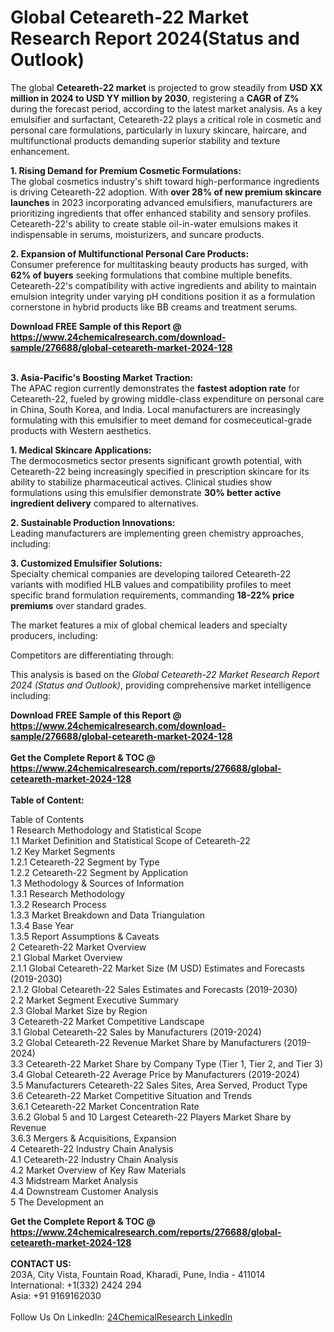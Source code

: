<h1>Global Ceteareth-22 Market Research Report 2024(Status and Outlook)</h1><p>The global <strong>Ceteareth-22 market</strong> is projected to grow steadily from <strong>USD XX million in 2024 to USD YY million by 2030</strong>, registering a <strong>CAGR of Z%</strong> during the forecast period, according to the latest market analysis. As a key emulsifier and surfactant, Ceteareth-22 plays a critical role in cosmetic and personal care formulations, particularly in luxury skincare, haircare, and multifunctional products demanding superior stability and texture enhancement.</p><p><strong>1. Rising Demand for Premium Cosmetic Formulations:</strong><br>
The global cosmetics industry's shift toward high-performance ingredients is driving Ceteareth-22 adoption. With <strong>over 28% of new premium skincare launches</strong> in 2023 incorporating advanced emulsifiers, manufacturers are prioritizing ingredients that offer enhanced stability and sensory profiles. Ceteareth-22's ability to create stable oil-in-water emulsions makes it indispensable in serums, moisturizers, and suncare products.</p><p><strong>2. Expansion of Multifunctional Personal Care Products:</strong><br>
Consumer preference for multitasking beauty products has surged, with <strong>62% of buyers</strong> seeking formulations that combine multiple benefits. Ceteareth-22's compatibility with active ingredients and ability to maintain emulsion integrity under varying pH conditions position it as a formulation cornerstone in hybrid products like BB creams and treatment serums.</p><div><b>Download FREE Sample of this Report @ 
            <a href="https://www.24chemicalresearch.com/download-sample/276688/global-ceteareth-market-2024-128">
            https://www.24chemicalresearch.com/download-sample/276688/global-ceteareth-market-2024-128</a></b></div><br><p><strong>3. Asia-Pacific's Boosting Market Traction:</strong><br>
The APAC region currently demonstrates the <strong>fastest adoption rate</strong> for Ceteareth-22, fueled by growing middle-class expenditure on personal care in China, South Korea, and India. Local manufacturers are increasingly formulating with this emulsifier to meet demand for cosmeceutical-grade products with Western aesthetics.</p><p><strong>1. Medical Skincare Applications:</strong><br>
The dermocosmetics sector presents significant growth potential, with Ceteareth-22 being increasingly specified in prescription skincare for its ability to stabilize pharmaceutical actives. Clinical studies show formulations using this emulsifier demonstrate <strong>30% better active ingredient delivery</strong> compared to alternatives.</p><p><strong>2. Sustainable Production Innovations:</strong><br>
Leading manufacturers are implementing green chemistry approaches, including:
</p><p><strong>3. Customized Emulsifier Solutions:</strong><br>
Specialty chemical companies are developing tailored Ceteareth-22 variants with modified HLB values and compatibility profiles to meet specific brand formulation requirements, commanding <strong>18-22% price premiums</strong> over standard grades.</p><p>The market features a mix of global chemical leaders and specialty producers, including:</p><p>Competitors are differentiating through:
</p><p>This analysis is based on the <em>Global Ceteareth-22 Market Research Report 2024 (Status and Outlook)</em>, providing comprehensive market intelligence including:</p><div><b>Download FREE Sample of this Report @ 
            <a href="https://www.24chemicalresearch.com/download-sample/276688/global-ceteareth-market-2024-128">
            https://www.24chemicalresearch.com/download-sample/276688/global-ceteareth-market-2024-128</a></b></div><br><div><b>Get the Complete Report & TOC @ 
            <a href="https://www.24chemicalresearch.com/reports/276688/global-ceteareth-market-2024-128">
            https://www.24chemicalresearch.com/reports/276688/global-ceteareth-market-2024-128</a></b></div><br>
            <b>Table of Content:</b><p>Table of Contents<br />
1 Research Methodology and Statistical Scope<br />
1.1 Market Definition and Statistical Scope of Ceteareth-22<br />
1.2 Key Market Segments<br />
1.2.1 Ceteareth-22 Segment by Type<br />
1.2.2 Ceteareth-22 Segment by Application<br />
1.3 Methodology & Sources of Information<br />
1.3.1 Research Methodology<br />
1.3.2 Research Process<br />
1.3.3 Market Breakdown and Data Triangulation<br />
1.3.4 Base Year<br />
1.3.5 Report Assumptions & Caveats<br />
2 Ceteareth-22 Market Overview<br />
2.1 Global Market Overview<br />
2.1.1 Global Ceteareth-22 Market Size (M USD) Estimates and Forecasts (2019-2030)<br />
2.1.2 Global Ceteareth-22 Sales Estimates and Forecasts (2019-2030)<br />
2.2 Market Segment Executive Summary<br />
2.3 Global Market Size by Region<br />
3 Ceteareth-22 Market Competitive Landscape<br />
3.1 Global Ceteareth-22 Sales by Manufacturers (2019-2024)<br />
3.2 Global Ceteareth-22 Revenue Market Share by Manufacturers (2019-2024)<br />
3.3 Ceteareth-22 Market Share by Company Type (Tier 1, Tier 2, and Tier 3)<br />
3.4 Global Ceteareth-22 Average Price by Manufacturers (2019-2024)<br />
3.5 Manufacturers Ceteareth-22 Sales Sites, Area Served, Product Type<br />
3.6 Ceteareth-22 Market Competitive Situation and Trends<br />
3.6.1 Ceteareth-22 Market Concentration Rate<br />
3.6.2 Global 5 and 10 Largest Ceteareth-22 Players Market Share by Revenue<br />
3.6.3 Mergers & Acquisitions, Expansion<br />
4 Ceteareth-22 Industry Chain Analysis<br />
4.1 Ceteareth-22 Industry Chain Analysis<br />
4.2 Market Overview of Key Raw Materials<br />
4.3 Midstream Market Analysis<br />
4.4 Downstream Customer Analysis<br />
5 The Development an</p><div><b>Get the Complete Report & TOC @ 
            <a href="https://www.24chemicalresearch.com/reports/276688/global-ceteareth-market-2024-128">
            https://www.24chemicalresearch.com/reports/276688/global-ceteareth-market-2024-128</a></b></div><br><b>CONTACT US:</b><br>
            203A, City Vista, Fountain Road, Kharadi, Pune, India - 411014<br>
            International: +1(332) 2424 294<br>
            Asia: +91 9169162030 <br><br>
            Follow Us On LinkedIn: <a href="https://www.linkedin.com/company/24chemicalresearch/">24ChemicalResearch LinkedIn</a>